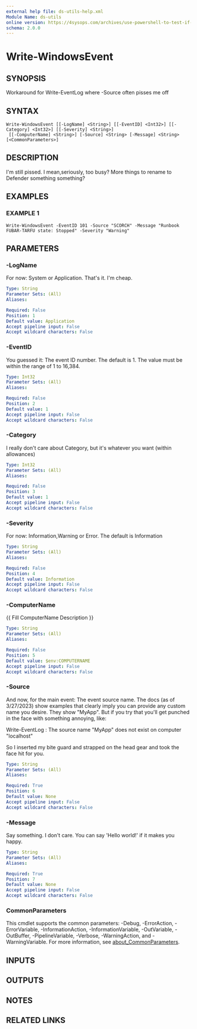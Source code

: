 ```yaml
---
external help file: ds-utils-help.xml
Module Name: ds-utils
online version: https://4sysops.com/archives/use-powershell-to-test-if-a-windows-server-is-pending-a-reboot/
schema: 2.0.0
---
```


# Write-WindowsEvent

## SYNOPSIS
Workaround for Write-EventLog where -Source often pisses me off

## SYNTAX

```
Write-WindowsEvent [[-LogName] <String>] [[-EventID] <Int32>] [[-Category] <Int32>] [[-Severity] <String>]
 [[-ComputerName] <String>] [-Source] <String> [-Message] <String> [<CommonParameters>]
```

## DESCRIPTION
I'm still pissed.
I mean,seriously, too busy?
More things to rename to Defender something something?

## EXAMPLES

### EXAMPLE 1
```
Write-WindowsEvent -EventID 101 -Source "SCORCH" -Message "Runbook FUBAR-TARFU state: Stopped" -Severity "Warning"
```

## PARAMETERS

### -LogName
For now: System or Application.
That's it.
I'm cheap.

```yaml
Type: String
Parameter Sets: (All)
Aliases:

Required: False
Position: 1
Default value: Application
Accept pipeline input: False
Accept wildcard characters: False
```

### -EventID
You guessed it: The event ID number.
The default is 1.
The value must be within the
range of 1 to 16,384.

```yaml
Type: Int32
Parameter Sets: (All)
Aliases:

Required: False
Position: 2
Default value: 1
Accept pipeline input: False
Accept wildcard characters: False
```

### -Category
I really don't care about Category, but it's whatever you want (within allowances)

```yaml
Type: Int32
Parameter Sets: (All)
Aliases:

Required: False
Position: 3
Default value: 1
Accept pipeline input: False
Accept wildcard characters: False
```

### -Severity
For now: Information,Warning or Error.
The default is Information

```yaml
Type: String
Parameter Sets: (All)
Aliases:

Required: False
Position: 4
Default value: Information
Accept pipeline input: False
Accept wildcard characters: False
```

### -ComputerName
{{ Fill ComputerName Description }}

```yaml
Type: String
Parameter Sets: (All)
Aliases:

Required: False
Position: 5
Default value: $env:COMPUTERNAME
Accept pipeline input: False
Accept wildcard characters: False
```

### -Source
And now, for the main event: The event source name.
The docs (as of 3/27/2023) show examples that
clearly imply you can provide any custom name you desire.
They show "MyApp".
But if you try that
you'll get punched in the face with something annoying, like:

Write-EventLog : The source name "MyApp" does not exist on computer "localhost"

So I inserted my bite guard and strapped on the head gear and took the face hit for you.

```yaml
Type: String
Parameter Sets: (All)
Aliases:

Required: True
Position: 6
Default value: None
Accept pipeline input: False
Accept wildcard characters: False
```

### -Message
Say something.
I don't care.
You can say 'Hello world!' if it makes you happy.

```yaml
Type: String
Parameter Sets: (All)
Aliases:

Required: True
Position: 7
Default value: None
Accept pipeline input: False
Accept wildcard characters: False
```

### CommonParameters
This cmdlet supports the common parameters: -Debug, -ErrorAction, -ErrorVariable, -InformationAction, -InformationVariable, -OutVariable, -OutBuffer, -PipelineVariable, -Verbose, -WarningAction, and -WarningVariable. For more information, see [about_CommonParameters](http://go.microsoft.com/fwlink/?LinkID=113216).

## INPUTS

## OUTPUTS

## NOTES

## RELATED LINKS
